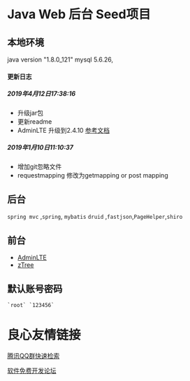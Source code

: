 # Java Web 后台 Seed项目

## 本地环境

java version "1.8.0_121"
mysql 5.6.26,

#### 更新日志

##### 2019年4月12日17:38:16
-  升级jar包
- 更新readme
- AdminLTE 升级到2.4.10 [参考文档](https://adminlte.io/docs/2.4/upgrade-guide)

##### 2019年1月10日11:10:37
- 增加git忽略文件
- requestmapping 修改为getmapping or post mapping
## 后台
 `spring mvc` ,`spring`, `mybatis` `druid` ,`fastjson`,`PageHelper`,`shiro`
 
## 前台
- [AdminLTE](https://adminlte.io/)
- [zTree](http://www.treejs.cn)
 	
## 默认账号密码
	`root` `123456`


 # 良心友情链接

[腾讯QQ群快速检索](http://u.720life.cn/s/8cf73f7c)

[软件免费开发论坛](http://u.720life.cn/s/bbb01dc0)